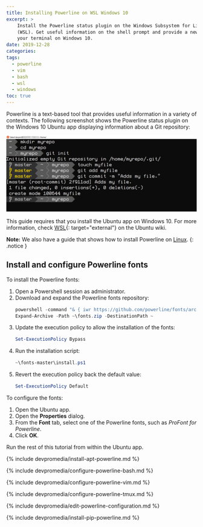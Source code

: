 ```yaml
---
title: Installing Powerline on WSL Windows 10
excerpt: >
    Install the Powerline status plugin on the Windows Subsystem for Linux
    (WSL). Get useful information on the shell prompt and provide a new look to
    your terminal on Windows 10.
date: 2019-12-28
categories:
tags:
  - powerline
  - vim
  - bash
  - wsl
  - windows
toc: true
---
```


Powerline is a text-based tool that provides useful information in a variety of
contexts. The following screenshot shows the Powerline status plugin on the
Windows 10 Ubuntu app displaying information about a Git repository:

![Powerline demo][demo]


This guide requires that you install the Ubuntu app on Windows 10. For more
information, check [WSL][0]{: target="external"} on
the Ubuntu wiki.

**Note:** We also have a guide that shows how to install Powerline on
[Linux][1].
{: .notice }

## Install and configure Powerline fonts

To install the Powerline fonts:

1. Open a Powershell session as administrator.
1. Download and expand the Powerline fonts repository:
   ```powershell
   powershell -command "& { iwr https://github.com/powerline/fonts/archive/master.zip -OutFile ~\fonts.zip }"
   Expand-Archive -Path ~\fonts.zip -DestinationPath ~
   ```
1. Update the execution policy to allow the installation of the fonts:
   ```powershell
   Set-ExecutionPolicy Bypass
   ```
1. Run the installation script:
   ```powershell
   ~\fonts-master\install.ps1
   ```
1. Revert the execution policy back the default value:
   ```powershell
   Set-ExecutionPolicy Default
   ```

To configure the fonts:

1. Open the Ubuntu app.
1. Open the **Properties** dialog.
1. From the **Font** tab, select one of the Powerline fonts, such as _ProFont
   for Powerline_.
1. Click **OK**.

Run the rest of this tutorial from within the Ubuntu app.

{% include devpromedia/install-apt-powerline.md %}

{% include devpromedia/configure-powerline-bash.md %}

{% include devpromedia/configure-powerline-vim.md %}

{% include devpromedia/configure-powerline-tmux.md %}

{% include devpromedia/edit-powerline-configuration.md %}

{% include devpromedia/install-pip-powerline.md %}


[demo]: /assets/images/powerline-wsl.png
[0]: https://wiki.ubuntu.com/WSL
[1]: /install-powerline-ubuntu/
